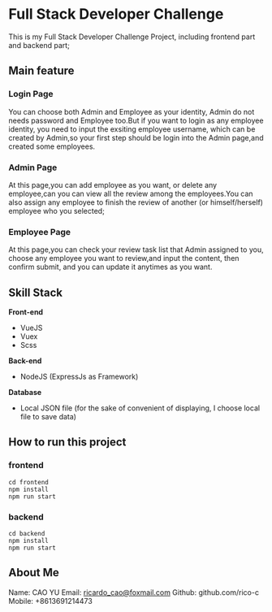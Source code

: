 # Full Stack Developer Challenge
This is my Full Stack Developer Challenge Project, including frontend part and backend part;

## Main feature
### Login Page
You can choose both Admin and Employee as your identity, Admin do not needs password and Employee too.But if you want to login as any employee identity, you need to input the exsiting employee username, which can be created by Admin,so your first step should be login into the Admin page,and created some employees.

### Admin Page
At this page,you can add employee as you want, or delete any employee,can you can view all the review among the employees.You can also assign any employee to finish the review of another (or himself/herself) employee who you selected;

### Employee Page
At this page,you can check your review task list that Admin assigned to you, choose any employee you want to review,and input the content, then confirm submit, and you can update it anytimes as you want.

## Skill Stack
**Front-end**
- VueJS
- Vuex
- Scss

**Back-end**
- NodeJS (ExpressJs as Framework)

**Database**
- Local JSON file (for the sake of convenient of displaying, I choose local file to save data)

## How to run this project
### frontend
```
cd frontend
npm install
npm run start
```
### backend
```
cd backend
npm install
npm run start
```

## About Me
Name: CAO YU
Email: ricardo_cao@foxmail.com 
Github: github.com/rico-c
Mobile: +8613691214473